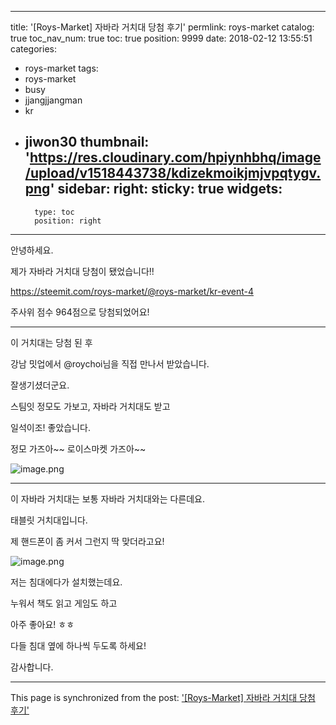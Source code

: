 
---
title: '[Roys-Market] 자바라 거치대 당첨 후기'
permlink: roys-market
catalog: true
toc_nav_num: true
toc: true
position: 9999
date: 2018-02-12 13:55:51
categories:
- roys-market
tags:
- roys-market
- busy
- jjangjjangman
- kr
- jiwon30
thumbnail: 'https://res.cloudinary.com/hpiynhbhq/image/upload/v1518443738/kdizekmoikjmjvpqtygv.png'
sidebar:
    right:
        sticky: true
widgets:
    -
        type: toc
        position: right
---


안녕하세요.

제가 자바라 거치대 당첨이 됐었습니다!!

https://steemit.com/roys-market/@roys-market/kr-event-4

주사위 점수 964점으로 당첨되었어요!

-----

이 거치대는 당첨 된 후 

강남 밋업에서 @roychoi님을 직접 만나서 받았습니다.

잘생기셨더군요.

스팀잇 정모도 가보고, 자바라 거치대도 받고

일석이조! 좋았습니다.

정모 가즈아~~ 로이스마켓 가즈아~~

![image.png](https://res.cloudinary.com/hpiynhbhq/image/upload/v1518443738/kdizekmoikjmjvpqtygv.png)


-----

이 자바라 거치대는 보통 자바라 거치대와는 다른데요.

태블릿 거치대입니다.

제 핸드폰이 좀 커서 그런지 딱 맞더라고요!

![image.png](https://res.cloudinary.com/hpiynhbhq/image/upload/v1518443095/mpgk2375e3iux1jagxvm.png)

저는 침대에다가 설치했는데요.

누워서 책도 읽고 게임도 하고

아주 좋아요! ㅎㅎ

다들 침대 옆에 하나씩 두도록 하세요!

감사합니다.


- - -

This page is synchronized from the post: ['[Roys-Market] 자바라 거치대 당첨 후기'](https://steemit.com/@jacobyu/roys-market)
